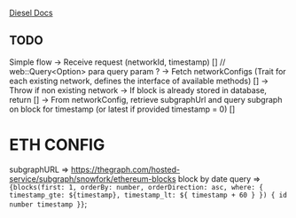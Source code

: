 [Diesel Docs](https://diesel.rs/guides/getting-started.html)

## TODO
Simple flow
  -> Receive request (networkId, timestamp) [] // web::Query<Option<String>> para query param ? 
  -> Fetch networkConfigs (Trait for each existing network, defines the interface of available methods) []
    -> Throw if non existing network
  -> If block is already stored in database, return []
  -> From networkConfig, retrieve subgraphUrl and query subgraph on block for timestamp (or latest if provided timestamp = 0) []


# ETH CONFIG
subgraphURL => https://thegraph.com/hosted-service/subgraph/snowfork/ethereum-blocks
block by date query =>
`{blocks(first: 1, orderBy: number, orderDirection: asc, where: { timestamp_gte: ${timestamp}, timestamp_lt: ${
    timestamp + 60
  } }) { id number timestamp }}`;